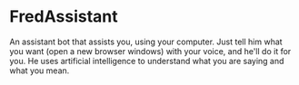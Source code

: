 # FredAssistant
An assistant bot that assists you, using your computer. Just tell him what you want (open a new browser windows) with your voice, and he'll do it for you. He uses artificial intelligence to understand what you are saying and what you mean. 